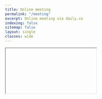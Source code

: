 ```yaml
---
title: Online meeting
permalink: "/meeting"
excerpt: Online meeting via daily.co
indexing: false
sitemap: false
layout: single
classes: wide
---
```


<div class="online-meeting">
<iframe id="daily-call-frame" allowfullscreen allow="camera; microphone; autoplay"></iframe>
</div>
<script crossorigin src="https://unpkg.com/@daily-co/daily-js"></script>

